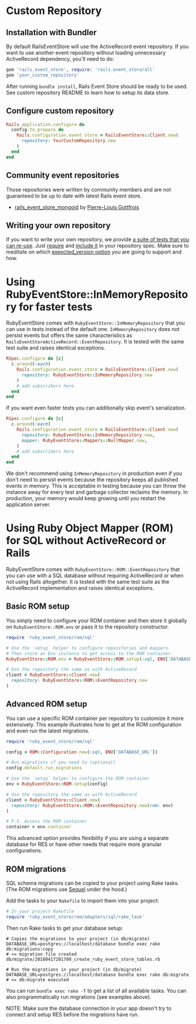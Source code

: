 # Custom Repository

## Installation with Bundler

By default RailsEventStore will use the ActiveRecord event repository. If you want to use another event repository without loading unnecessary ActiveRecord dependency, you'll need to do:

```ruby
gem 'rails_event_store', require: 'rails_event_store/all'
gem 'your_custom_repository'
```

After running `bundle install`, Rails Event Store should be ready to be used.
See custom repository README to learn how to setup its data store.

## Configure custom repository

```ruby
Rails.application.configure do
  config.to_prepare do
    Rails.configuration.event_store = RailsEventStore::Client.new(
      repository: YourCustomRepository.new
    )
  end
end
```

## Community event repositories

Those repositories were written by community members and are not guaranteed to be up to date with latest Rails event store.

* [rails\_event\_store\_mongoid](https://github.com/gottfrois/rails_event_store_mongoid) by [Pierre-Louis Gottfrois](https://github.com/gottfrois)

## Writing your own repository

If you want to write your own repository, we provide [a suite of tests that you can re-use](https://github.com/RailsEventStore/rails_event_store/blob/master/ruby_event_store/lib/ruby_event_store/spec/event_repository_lint.rb). Just [require](https://github.com/RailsEventStore/rails_event_store/blob/a6ffb8a535373023296222bbbb5dd6ee131a6792/rails_event_store_active_record/spec/event_repository_spec.rb#L3) and [include it](https://github.com/RailsEventStore/rails_event_store/blob/a6ffb8a535373023296222bbbb5dd6ee131a6792/rails_event_store_active_record/spec/event_repository_spec.rb#L26) in your repository spec. Make sure to meditate on which [exepcted_version option](/docs/expected_version/) you are going to support and how.

# Using RubyEventStore::InMemoryRepository for faster tests

RubyEventStore comes with `RubyEventStore::InMemoryRepository` that you can use in tests instead of the default one. `InMemoryRepository` does not persist events but offers the same characteristics as `RailsEventStoreActiveRecord::EventRepository`. It is tested with the same test suite and raises identical exceptions.

```ruby
RSpec.configure do |c|
  c.around(:each)
    Rails.configuration.event_store = RailsEventStore::Client.new(
      repository: RubyEventStore::InMemoryRepository.new
    )
    # add subscribers here
  end
end
```

If you want even faster tests you can additionally skip event's serialization.

```ruby
RSpec.configure do |c|
  c.around(:each)
    Rails.configuration.event_store = RailsEventStore::Client.new(
      repository: RubyEventStore::InMemoryRepository.new,
      mapper: RubyEventStore::Mappers::NullMapper.new,
    )
    # add subscribers here
  end
end
```

We don't recommend using `InMemoryRepository` in production even if you don't need to persist events because the repository keeps all published events in memory. This is acceptable in testing because you can throw the instance away for every test and garbage collector reclaims the memory. In production, your memory would keep growing until you restart the application server.

# Using Ruby Object Mapper (ROM) for SQL without ActiveRecord or Rails

RubyEventStore comes with `RubyEventStore::ROM::EventRepository` that you can use with a SQL database without requiring ActiveRecord or when not using Rails altogether. It is tested with the same test suite as the ActiveRecord implementation and raises identical exceptions.

## Basic ROM setup

You simply need to configure your ROM container and then store it globally on `RubyEventStore::ROM.env` or pass it to the repository constructor.

```ruby
require 'ruby_event_store/rom/sql'

# Use the `setup` helper to configure repositories and mappers.
# Then store an Env instance to get access to the ROM container.
RubyEventStore::ROM.env = RubyEventStore::ROM.setup(:sql, ENV['DATABASE_URL'])

# Use the repository the same as with ActiveRecord
client = RubyEventStore::Client.new(
  repository: RubyEventStore::ROM::EventRepository.new
)
```

## Advanced ROM setup

You can use a specific ROM container per repository to customize it more extensively. This example illustrates how to get at the ROM configuration and even run the latest migrations.

```ruby
require 'ruby_event_store/rom/sql'

config = ROM::Configuration.new(:sql, ENV['DATABASE_URL'])

# Run migrations if you need to (optional)
config.default.run_migrations

# Use the `setup` helper to configure the ROM container
env = RubyEventStore::ROM.setup(config)

# Use the repository the same as with ActiveRecord
client = RubyEventStore::Client.new(
  repository: RubyEventStore::ROM::EventRepository.new(rom: env)
)

# P.S. Access the ROM container
container = env.container
```

This advanced option provides flexibility if you are using a separate database for RES or have other needs that require more granular configurations.

## ROM migrations

SQL schema migrations can be copied to your project using Rake tasks. (The ROM migrations use [Sequel](https://github.com/jeremyevans/sequel) under the hood.)

Add the tasks to your `Rakefile` to import them into your project:

```ruby
# In your project Rakefile
require 'ruby_event_store/rom/adapters/sql/rake_task'
```

Then run Rake tasks to get your database setup:

```shell
# Copies the migrations to your project (in db/migrate)
DATABASE_URL=postgres://localhost/database bundle exec rake db:migrations:copy
# <= migration file created db/migrate/20180417201709_create_ruby_event_store_tables.rb

# Run the migrations in your project (in db/migrate)
DATABASE_URL=postgres://localhost/database bundle exec rake db:migrate
# <= db:migrate executed
```

You can run `bundle exec rake -T` to get a list of all available tasks. You can also programmatically run migrations (see examples above).

NOTE: Make sure the database connection in your app doesn't try to connect and setup RES before the migrations have run.
